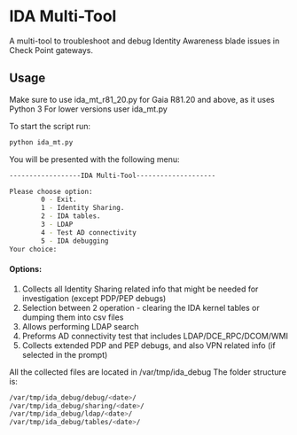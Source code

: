 # IDA Multi-Tool

A multi-tool to troubleshoot and debug Identity Awareness blade issues in Check Point gateways.
 
## Usage

Make sure to use ida_mt_r81_20.py for Gaia R81.20 and above, as it uses Python 3
For lower versions user ida_mt.py

To start the script run: 

```bash
python ida_mt.py
```

You will be presented with the following menu:

```bash
------------------IDA Multi-Tool--------------------

Please choose option:
        0 - Exit.
        1 - Identity Sharing.
        2 - IDA tables.
        3 - LDAP
        4 - Test AD connectivity
        5 - IDA debugging
Your choice:
```

#### Options:
1. Collects all Identity Sharing related info that might be needed for investigation (except PDP/PEP debugs)
2. Selection between 2 operation - clearing the IDA kernel tables or dumping them into csv files
3. Allows performing LDAP search 
4. Preforms AD connectivity test that includes LDAP/DCE_RPC/DCOM/WMI
5. Collects extended PDP and PEP debugs, and also VPN related info (if selected in the prompt) 

All the collected files are located in /var/tmp/ida_debug
The folder structure is:
```bash
/var/tmp/ida_debug/debug/<date>/
/var/tmp/ida_debug/sharing/<date>/
/var/tmp/ida_debug/ldap/<date>/
/var/tmp/ida_debug/tables/<date>/
```



